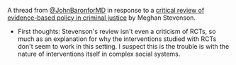 A thread from [@JohnBaronforMD](https://x.com/JonBaronforMD/status/1744460430062268822?s=20) in response to a [critical review of evidence-based policy in criminal justice](https://x.com/MeganTStevenson/status/1742263139331088480?s=20) by Meghan Stevenson.
  - First thoughts: Stevenson's review isn't even a criticism of RCTs, so much as an explanation for why the interventions studied with RCTs don't seem to work in this setting. I suspect this is the trouble is with the nature of interventions itself in complex social systems. 
